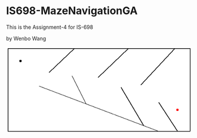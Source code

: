 # IS698-MazeNavigationGA

This is the Assignment-4 for IS-698

by Wenbo Wang

![Output](output/maze.gif)